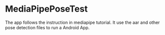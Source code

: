# MediaPipePoseTest

The app follows the instruction in mediapipe tutorial. It use the aar and other pose detection files to run a Android App.
